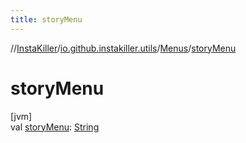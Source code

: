 ```yaml
---
title: storyMenu
---
```

//[InstaKiller](../../../index.html)/[io.github.instakiller.utils](../index.html)/[Menus](index.html)/[storyMenu](story-menu.html)



# storyMenu



[jvm]\
val [storyMenu](story-menu.html): [String](https://kotlinlang.org/api/latest/jvm/stdlib/kotlin/-string/index.html)




